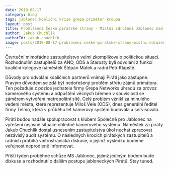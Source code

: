 ```yaml
---  
date: 2019-08-17  
category: blog  
tags: jablonec koaliční krize grepa primátor kroupa  
layout: post  
title: Prohlášení České pirátské strany - Místní sdružení Jablonec nad Nisou a pirátského klubu zastupitelů ke koaliční krizi  
author: Jakub Chuchlík  
authorId: jakub.chuchlik  
image: posts/2019-08-17-prohlaseni-ceske-piratske-strany-mistni-sdruzeni-jablonec-nad-nisou-a-piratskeho-klubu-zastupitelu-ke-koalicni-krizi.jpg  
---  
```

Čtvrteční mimořádné zastupitelstvo velmi zkomplikovalo politickou situaci. Rozhodnutím zastupitelů za ANO, ODS a Starosty byli odvoláni z funkcí koaliční kolegové náměstek Štěpán Matek a radní Petr Klápště.

Důvody pro odvolání koaličních partnerů vnímají Piráti jako zástupné. Pravým důvodem se zdá být nedořešený problém střetu zájmů primátora. Ten požaduje z pozice jednatele firmy Grepa Networks úhradu za provoz kamerového systému a odpuštění věcných břemen v souvislosti se záměrem vytvoření metropolitní sítě. Celý problém vznikl za minulého vedení města, které reprezentuje Miloš Vele (ODS), dnes generální ředitel firmy Telmo, která v průběhu let kamerový systém budovala a servisovala.

Piráti budou nadále spolupracovat s klubem Společně pro Jablonec na vyřešení nejasné situace ohledně kamerového systému. Náměstek za piráty Jakub Chuchlík dostal usnesením zastupitelstva úkol nechat zpracovat nezávislý audit systému. O následných krocích pirátských zastupitelů a radních probíhá vnitrostranická diskuse, o jejímž výsledku budeme veřejnost neprodleně informovat.

Příští týden proběhne schůze MS Jablonec, jejímž jediným bodem bude diskuse a rozhodnutí o dalším postupu jabloneckých Pirátů. Stay tuned.